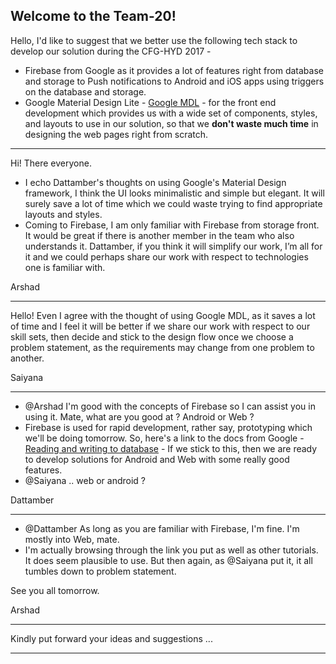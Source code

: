 Welcome to the Team-20!
---
Hello, I'd like to suggest that we better use the following tech stack to develop our solution during the CFG-HYD 2017 -
* Firebase from Google as it provides a lot of features right from database and storage to Push notifications to Android and iOS apps using triggers on the database and storage.
* Google Material Design Lite - [Google MDL](https://getmdl.io/) - for the front end development which provides us with a wide set of components, styles, and layouts to use in our solution, so that we __don't waste much time__ in designing the web pages right from scratch.
---

Hi! There everyone.
* I echo Dattamber's thoughts on using Google's Material Design framework, I think the UI looks minimalistic and simple but elegant. It will surely save a lot of time which we could waste trying to find appropriate layouts and styles.
* Coming to Firebase, I am only familiar with Firebase from storage front. It would be great if there is another member in the team who also understands it. Dattamber, if you think it will simplify our work, I’m all for it and we could perhaps share our work with respect to technologies one is familiar with.

Arshad

---
Hello! Even I agree with the thought of using Google MDL, as it saves a lot of time and I feel it will be better if we share our work with respect to our skill sets, then decide and stick to the design flow once we choose a problem statement, as the requirements may change from one problem to another.

Saiyana
 
 ---
 
* @Arshad I'm good with the concepts of Firebase so I can assist you in using it. Mate, what are you good at ? Android or Web ?
* Firebase is used for rapid development, rather say, prototyping which we'll be doing tomorrow. So, here's a link to the docs from Google - [Reading and writing to database](https://firebase.google.com/docs/database/web/read-and-write) - If we stick to this, then we are ready to develop solutions for Android and Web with some really good features.
* @Saiyana .. web or android ?

Dattamber

---

* @Dattamber As long as you are familiar with Firebase, I'm fine. I'm mostly into Web, mate.
* I'm actually browsing through the link you put as well as other tutorials. It does seem plausible to use. But then again, as @Saiyana put it, it all tumbles down to problem statement. 

See you all tomorrow.

Arshad

--- 

Kindly put forward your ideas and suggestions ...

---
